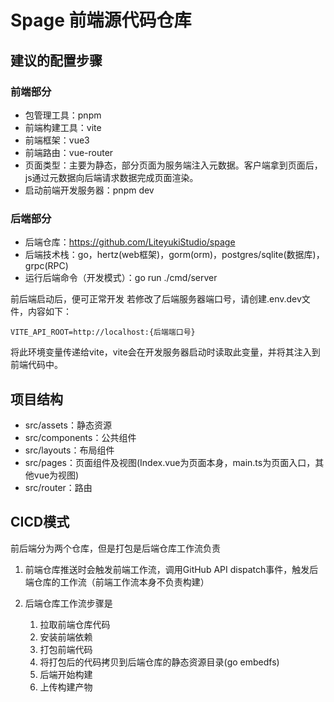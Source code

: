 # Spage 前端源代码仓库

## 建议的配置步骤

### 前端部分

- 包管理工具：pnpm
- 前端构建工具：vite
- 前端框架：vue3
- 前端路由：vue-router
- 页面类型：主要为静态，部分页面为服务端注入元数据。客户端拿到页面后，js通过元数据向后端请求数据完成页面渲染。
- 启动前端开发服务器：pnpm dev

### 后端部分

- 后端仓库：https://github.com/LiteyukiStudio/spage
- 后端技术栈：go，hertz(web框架)，gorm(orm)，postgres/sqlite(数据库)，grpc(RPC)
- 运行后端命令（开发模式）：go run ./cmd/server

前后端启动后，便可正常开发
若修改了后端服务器端口号，请创建.env.dev文件，内容如下：

```env
VITE_API_ROOT=http://localhost:{后端端口号}
```
将此环境变量传递给vite，vite会在开发服务器启动时读取此变量，并将其注入到前端代码中。

## 项目结构

- src/assets：静态资源
- src/components：公共组件
- src/layouts：布局组件
- src/pages：页面组件及视图(Index.vue为页面本身，main.ts为页面入口，其他vue为视图)
- src/router：路由

## CICD模式

前后端分为两个仓库，但是打包是后端仓库工作流负责

1. 前端仓库推送时会触发前端工作流，调用GitHub API dispatch事件，触发后端仓库的工作流（前端工作流本身不负责构建）

2. 后端仓库工作流步骤是
   1. 拉取前端仓库代码
   2. 安装前端依赖
   3. 打包前端代码
   4. 将打包后的代码拷贝到后端仓库的静态资源目录(go embedfs)
   5. 后端开始构建
   6. 上传构建产物